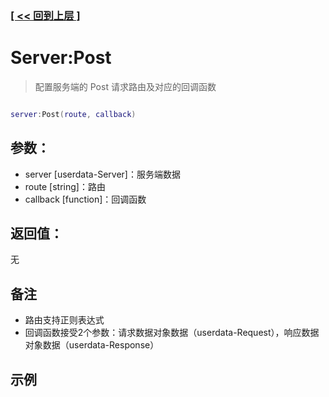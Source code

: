 ### [[ << 回到上层 ]](README.md)

# Server:Post

> 配置服务端的 Post 请求路由及对应的回调函数

```lua

server:Post(route, callback)

```

## 参数：

+ server [userdata-Server]：服务端数据
+ route [string]：路由
+ callback [function]：回调函数

## 返回值：

无

## 备注

+ 路由支持正则表达式
+ 回调函数接受2个参数：请求数据对象数据（userdata-Request），响应数据对象数据（userdata-Response）

## 示例

```lua

```